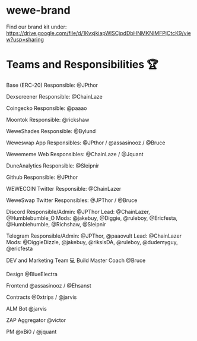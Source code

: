 

# wewe-brand

Find our brand kit under: https://drive.google.com/file/d/1KvxjkiapWlSCjpdDbHNMKNlMFPjCtcK9/view?usp=sharing

# Teams and Responsibilities 🏆

Base (ERC-20)
Responsible: @JPthor

Dexscreener
Responsible: @ChainLaze

Coingecko
Responsible: @paaao

Moontok
Responsible: @rickshaw

WeweShades
Responsible: @Bylund

Weweswap App
Responsibles: @JPthor / @assasinooz / @Bruce

Wewememe Web
Responsibles: @ChainLaze / @Jquant

DuneAnalytics
Responsible: @Sleipnir

Github
Responsible: @JPthor

WEWECOIN Twitter
Responsible: @ChainLazer

WeweSwap Twitter
Responsibles: @JPThor / @Bruce

Discord
Responsible/Admin: @JPThor
Lead: @ChainLazer, @Humblebumble_O
Mods: @jakebuy, @Diggie, @ruleboy, @Ericfesta, @Humblehumble, @Richshaw, @Sleipnir

Telegram
Responsible/Admin: @JPThor, @paaovult
Lead: @ChainLazer
Mods: @DiggieDizzle, @jakebuy, @riksisDA, @ruleboy, @dudemyguy, @ericfesta

DEV and Marketing Team 💻
Build Master Coach
@Bruce

Design
@BlueElectra

Frontend
@assasinooz / @Ehsanst

Contracts
@0xtrips / @jarvis

ALM Bot
@jarvis

ZAP Aggregator
@victor

PM
@xBi0 / @jquant

